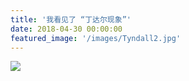 ```yaml
---
title: '我看见了 “丁达尔现象”'
date: 2018-04-30 00:00:00
featured_image: '/images/Tyndall2.jpg'
---
```


![](/images/Tyndall1.jpg)

